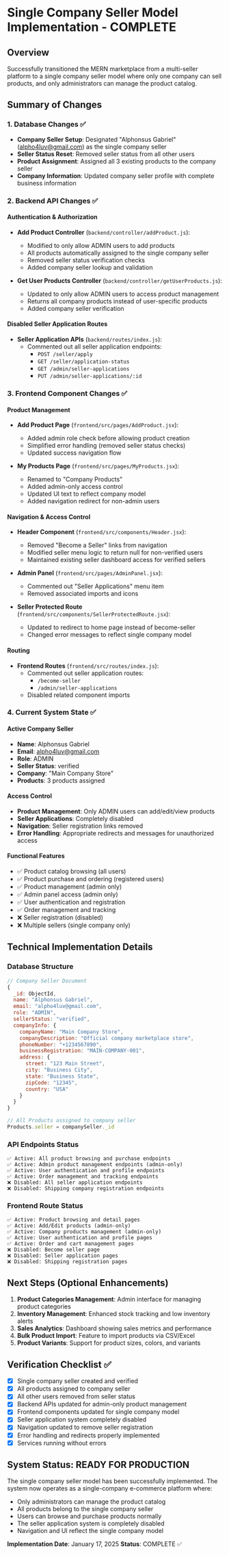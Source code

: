 # Single Company Seller Model Implementation - COMPLETE

## Overview
Successfully transitioned the MERN marketplace from a multi-seller platform to a single company seller model where only one company can sell products, and only administrators can manage the product catalog.

## Summary of Changes

### 1. Database Changes ✅
- **Company Seller Setup**: Designated "Alphonsus Gabriel" (alpho4luv@gmail.com) as the single company seller
- **Seller Status Reset**: Removed seller status from all other users
- **Product Assignment**: Assigned all 3 existing products to the company seller
- **Company Information**: Updated company seller profile with complete business information

### 2. Backend API Changes ✅

#### Authentication & Authorization
- **Add Product Controller** (`backend/controller/addProduct.js`):
  - Modified to only allow ADMIN users to add products
  - All products automatically assigned to the single company seller
  - Removed seller status verification checks
  - Added company seller lookup and validation

- **Get User Products Controller** (`backend/controller/getUserProducts.js`):
  - Updated to only allow ADMIN users to access product management
  - Returns all company products instead of user-specific products
  - Added company seller verification

#### Disabled Seller Application Routes
- **Seller Application APIs** (`backend/routes/index.js`):
  - Commented out all seller application endpoints:
    - `POST /seller/apply`
    - `GET /seller/application-status`
    - `GET /admin/seller-applications`
    - `PUT /admin/seller-applications/:id`

### 3. Frontend Component Changes ✅

#### Product Management
- **Add Product Page** (`frontend/src/pages/AddProduct.jsx`):
  - Added admin role check before allowing product creation
  - Simplified error handling (removed seller status checks)
  - Updated success navigation flow

- **My Products Page** (`frontend/src/pages/MyProducts.jsx`):
  - Renamed to "Company Products" 
  - Added admin-only access control
  - Updated UI text to reflect company model
  - Added navigation redirect for non-admin users

#### Navigation & Access Control
- **Header Component** (`frontend/src/components/Header.jsx`):
  - Removed "Become a Seller" links from navigation
  - Modified seller menu logic to return null for non-verified users
  - Maintained existing seller dashboard access for verified sellers

- **Admin Panel** (`frontend/src/pages/AdminPanel.jsx`):
  - Commented out "Seller Applications" menu item
  - Removed associated imports and icons

- **Seller Protected Route** (`frontend/src/components/SellerProtectedRoute.jsx`):
  - Updated to redirect to home page instead of become-seller
  - Changed error messages to reflect single company model

#### Routing
- **Frontend Routes** (`frontend/src/routes/index.js`):
  - Commented out seller application routes:
    - `/become-seller`
    - `/admin/seller-applications`
  - Disabled related component imports

### 4. Current System State ✅

#### Active Company Seller
- **Name**: Alphonsus Gabriel
- **Email**: alpho4luv@gmail.com
- **Role**: ADMIN
- **Seller Status**: verified
- **Company**: "Main Company Store"
- **Products**: 3 products assigned

#### Access Control
- **Product Management**: Only ADMIN users can add/edit/view products
- **Seller Applications**: Completely disabled
- **Navigation**: Seller registration links removed
- **Error Handling**: Appropriate redirects and messages for unauthorized access

#### Functional Features
- ✅ Product catalog browsing (all users)
- ✅ Product purchase and ordering (registered users)
- ✅ Product management (admin only)
- ✅ Admin panel access (admin only)
- ✅ User authentication and registration
- ✅ Order management and tracking
- ❌ Seller registration (disabled)
- ❌ Multiple sellers (single company only)

## Technical Implementation Details

### Database Structure
```javascript
// Company Seller Document
{
  _id: ObjectId,
  name: "Alphonsus Gabriel",
  email: "alpho4luv@gmail.com",
  role: "ADMIN",
  sellerStatus: "verified",
  companyInfo: {
    companyName: "Main Company Store",
    companyDescription: "Official company marketplace store",
    phoneNumber: "+1234567890",
    businessRegistration: "MAIN-COMPANY-001",
    address: {
      street: "123 Main Street",
      city: "Business City",
      state: "Business State",
      zipCode: "12345",
      country: "USA"
    }
  }
}

// All Products assigned to company seller
Products.seller = companySeller._id
```

### API Endpoints Status
```
✅ Active: All product browsing and purchase endpoints
✅ Active: Admin product management endpoints (admin-only)
✅ Active: User authentication and profile endpoints
✅ Active: Order management and tracking endpoints
❌ Disabled: All seller application endpoints
❌ Disabled: Shipping company registration endpoints
```

### Frontend Route Status
```
✅ Active: Product browsing and detail pages
✅ Active: Add/Edit products (admin-only)
✅ Active: Company products management (admin-only)
✅ Active: User authentication and profile pages
✅ Active: Order and cart management pages
❌ Disabled: Become seller page
❌ Disabled: Seller application pages
❌ Disabled: Shipping registration pages
```

## Next Steps (Optional Enhancements)

1. **Product Categories Management**: Admin interface for managing product categories
2. **Inventory Management**: Enhanced stock tracking and low inventory alerts
3. **Sales Analytics**: Dashboard showing sales metrics and performance
4. **Bulk Product Import**: Feature to import products via CSV/Excel
5. **Product Variants**: Support for product sizes, colors, and variants

## Verification Checklist ✅

- [x] Single company seller created and verified
- [x] All products assigned to company seller
- [x] All other users removed from seller status
- [x] Backend APIs updated for admin-only product management
- [x] Frontend components updated for single company model
- [x] Seller application system completely disabled
- [x] Navigation updated to remove seller registration
- [x] Error handling and redirects properly implemented
- [x] Services running without errors

## System Status: READY FOR PRODUCTION

The single company seller model has been successfully implemented. The system now operates as a single-company e-commerce platform where:

- Only administrators can manage the product catalog
- All products belong to the single company seller
- Users can browse and purchase products normally
- The seller application system is completely disabled
- Navigation and UI reflect the single company model

**Implementation Date**: January 17, 2025
**Status**: COMPLETE ✅